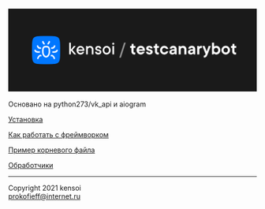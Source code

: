 <p align="center">
    <a href="https://kensoi.github.io/testcanarybot/"> 
        <img src ="pc-cover.png"/>
    </a>
</p>

Основано на python273/vk_api и aiogram

[Установка](./install.md)  

[Как работать с фреймворком](./tppm.md)  

[Пример корневого файла](./root.md)  

[Обработчики](./tools.md)  

---------

Copyright 2021 kensoi  
prokofieff@internet.ru